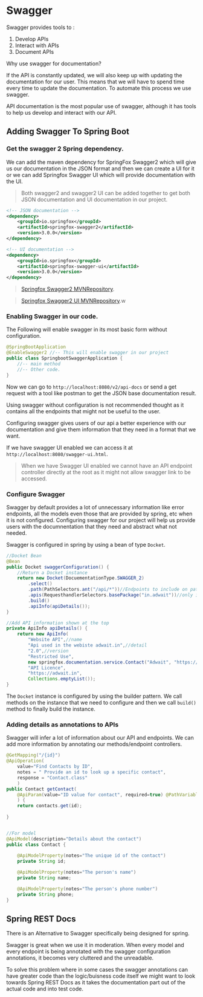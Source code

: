 # Swagger

Swagger provides tools to :

1. Develop APIs
2. Interact with APIs
3. Document APIs

Why use swagger for documentation?

If the API is constantly updated, we will also keep up with updating the documentation for our user. This means that we will have to spend time every time to update the documentation. To automate this process we use swagger.

API documentation is the most popular use of swagger, although it has tools to help us develop and interact with our API.

## Adding Swagger To Spring Boot

### Get the swagger 2 Spring dependency.

We can add the maven dependency for SpringFox Swagger2 which will give us our documentation in the JSON format and then we can create a UI for it or we can add Springfox Swagger UI which will provide documentation with the UI.

> Both swagger2 and swagger2 UI can be added together to get both JSON documentation and UI documentation in our project.

```xml
<!-- JSON documentation -->
<dependency>
    <groupId>io.springfox</groupId>
    <artifactId>springfox-swagger2</artifactId>
    <version>3.0.0</version>
</dependency>

<!-- UI documentation -->
<dependency>
    <groupId>io.springfox</groupId>
    <artifactId>springfox-swagger-ui</artifactId>
    <version>3.0.0</version>
</dependency>
```

> [Springfox Swagger2 MVNRepository](https://mvnrepository.com/artifact/io.springfox/springfox-swagger2/3.0.0).

> [Springfox Swagger2 UI MVNRepository](https://mvnrepository.com/artifact/io.springfox/springfox-swagger-ui).w

### Enabling Swagger in our code.

The Following will enable swagger in its most basic form without configuration.

```java
@SpringBootApplication
@EnableSwagger2 //-- This will enable swagger in our project
public class SpringbootSwaggerApplication {
    //-- main method
    //-- Other code.
}
```

Now we can go to `http://localhost:8080/v2/api-docs` or send a get request with a tool like postman to get the JSON base documentation result.

Using swagger without configuration is not recommended thought as it contains all the endpoints that might not be useful to the user.

Configuring swagger gives users of our api a better experience with our documentation and give them information that they need in a format that we want.

If we have swagger UI enabled we can access it at `http://localhost:8080/swagger-ui.html`.

> When we have Swagger UI enabled we cannot have an API endpoint controller directly at the root as it might not allow swagger link to be accessed.

### Configure Swagger

Swagger by default provides a lot of unnecessary information like error endpoints, all the models even those that are provided by spring, etc when it is not configured. Configuring swagger for our project will help us provide users with the documnentation that they need and abstract what not needed.

Swagger is configured in spring by using a bean of type `Docket`.

```java
//Docket Bean
@Bean
public Docket swaggerConfiguration() {
    //Return a Docket instance
    return new Docket(DocuementationType.SWAGGER_2)
        .select()
        .path(PathSelectors.ant("/api/*"))//Endpoints to include on path.
        .apis(RequesthandlerSelectors.basePackage("in.adwait"))//only include documentation for this package.
        .build()
        .apiInfo(apiDetails());
}

//Add API information shown at the top
private ApiInfo apiDetails() {
    return new ApiInfo(
        "Website API",//name
        "Api used in the webiste adwait.in",//detail
        "2.0",//version
        "Restricted Use",
        new springfox.documentation.service.Contact("Adwait", "https://adwait.in", "adwait@adwait.in"),
        "API Licence",
        "https://adwait.in",
        Collections.emptyList());
}
```

The `Docket` instance is configured by using the builder pattern. We call methods on the instance that we need to configure and then we call `build()` method to finally build the instance.

### Adding details as annotations to APIs

Swagger will infer a lot of information about our API and endpoints. We can add more information by annotating our methods/endpoint controllers.

```java
@GetMapping("/{id}")
@ApiOperation(
    value="Find Contacts by ID",
    notes = " Provide an id to look up a specific contact",
    response = "Contact.class"
    )
public Contact getContact(
    @ApiParam(value="ID value for contact", required=true) @PathVariable String id
    ) {
    return contacts.get(id);
    
}


//For model
@ApiModel(description="Details about the contact")
public class Contact {
    
    @ApiModelProperty(notes="The unique id of the contact")
    private String id;

    @ApiModelProperty(notes="The person's name")
    private String name;

    @ApiModelProperty(notes="The person's phone number")
    private String phone;
}
```

## Spring REST Docs

There is an Alternative to Swagger specifically being designed for spring.

Swagger is great when we use it in moderation. When every model and every endpoint is being annotated with the swagger configuration annotations, it becomes very cluttered and the unreadable.

To solve this problem where in some cases the swagger annotations can have greater code than the logic/buisness code itself we might want to look towards Spring REST Docs as it takes the documentation part out of the actual code and into test code.

